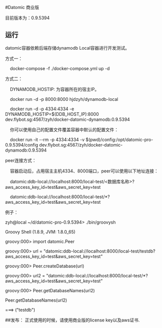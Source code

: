 
#Datomic 商业版

目前版本为：0.9.5394

## 运行

datomic容器依赖后端存储dynamodb Local容器进行开发测试。

方式一：

    docker-compose -f ./docker-compose.yml up -d

方式二：

    DYNAMODB_HOSTIP: 为容器所在的宿主IP。

    docker run -d  -p 8000:8000 hjdzyh/dynamodb-local

    docker run -d -p 4334:4334 -e DYNAMODB_HOSTIP=$(DDB_HOST_IP):8000 dev.flybot.sg:4567/zyh/docker-datomic-dynamodb:0.9.5394


    你可以使用自己的配置文件覆盖容器中默认的配置文件：

    docker run -it --rm -p 4334:4334 -v $(pwd)/config:/opt/datomic-pro-0.9.5394/config dev.flybot.sg:4567/zyh/docker-datomic-dynamodb:0.9.5394

peer连接方式：

    容器启动后，占用宿主主机4334、8000端口，peer可以使用以下地址连接：

    datomic:ddb-local://localhost:8000/local-test/<数据库名称>?aws_access_key_id=test&aws_secret_key=test

    datomic:ddb-local://localhost:8000/local-test/*?aws_access_key_id=test&aws_secret_key=test

例子：

zyh@local ~/d/datomic-pro-0.9.5394> ./bin/groovysh

Groovy Shell (1.8.9, JVM: 1.8.0_65)

groovy:000> import datomic.Peer

groovy:000> url = "datomic:ddb-local://localhost:8000/local-test/testdb?aws_access_key_id=test&aws_secret_key=test"

groovy:000> Peer.createDatabase(url)

groovy:000> url2 = "datomic:ddb-local://localhost:8000/local-test/*?aws_access_key_id=test&aws_secret_key=test"

groovy:000> Peer.getDatabaseNames(url2)

Peer.getDatabaseNames(url2)

===> ("testdb")

##发布：
正式使用的时候，请使用商业版的license key以及aws证书.
